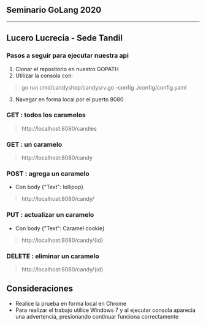 ## Seminario GoLang 2020
___________
## Lucero Lucrecia - Sede Tandil

### Pasos a seguir para ejecutar nuestra api

1. Clonar el repositorio en nuestro GOPATH
2. Utilizar la consola con:

> go run cmd/candyshop/candysrv.go -config ./config/config.yaml

3. Navegar en forma local por el puerto 8080 

### GET : todos los caramelos

> http://localhost:8080/candies

### GET : un caramelo

> http://localhost:8080/candy

### POST : agrega un caramelo  

- Con body {"Text": lollipop}

> http://localhost:8080/candy/

### PUT : actualizar un caramelo

- Con body {"Text": Caramel cookie}

> http://localhost:8080/candy/{id}

### DELETE : eliminar un caramelo

> http://localhost:8080/candy/{id}


## Consideraciones
- Realice la prueba en forma local en Chrome
- Para realizar el trabajo utilice Windows 7 y al ejecutar consola aparecia una advertencia, presionando continuar funciona correctamente


